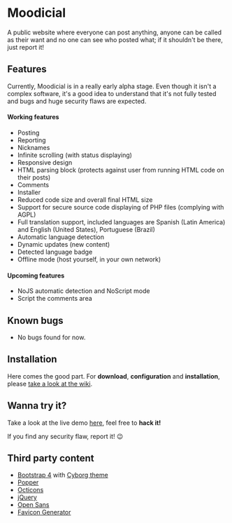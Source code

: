 # Moodicial

A public website where everyone can post anything, anyone can be called as their want and no one can see who posted what; if it shouldn't be there, just report it!

## Features

Currently, Moodicial is in a really early alpha stage. Even though it isn't a complex software, it's a good idea to understand that it's not fully tested and bugs and huge security flaws are expected.

#### Working features

- Posting
- Reporting
- Nicknames
- Infinite scrolling (with status displaying)
- Responsive design
- HTML parsing block (protects against user from running HTML code on their posts)
- Comments
- Installer
- Reduced code size and overall final HTML size
- Support for secure source code displaying of PHP files (complying with AGPL)
- Full translation support, included languages are Spanish (Latin America) and English (United States), Portuguese (Brazil)
- Automatic language detection
- Dynamic updates (new content)
- Detected language badge
- Offline mode (host yourself, in your own network)

#### Upcoming features

- NoJS automatic detection and NoScript mode
- Script the comments area

## Known bugs

- No bugs found for now.

## Installation

Here comes the good part. For **download**, **configuration** and **installation**, please [take a look at the wiki](https://github.com/FacuM/moodicial/wiki).

## Wanna try it?

Take a look at the live demo [here]( http://moodicial.ezyro.com/), feel free to **hack it!**

If you find any security flaw, report it! :wink:

## Third party content

- [Bootstrap 4](https://github.com/twbs/bootstrap) with [Cyborg theme](https://bootswatch.com/cyborg/)
- [Popper](https://github.com/FezVrasta/popper.js)
- [Octicons](https://octicons.github.com/)
- [jQuery](https://github.com/jquery/jquery)
- [Open Sans](https://fonts.google.com/specimen/Open+Sans)
- [Favicon Generator](https://realfavicongenerator.net/)
